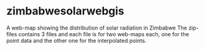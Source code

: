 # zimbabwesolarwebgis
A web-map showing the distribution of solar radiation in Zimbabwe
The zip-files contains 3 files and each file is for two web-maps each, one for the point data and the other one for the interpolated points.
